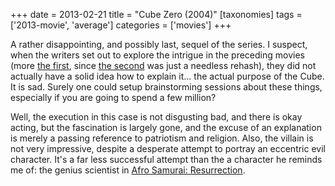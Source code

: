 +++
date = 2013-02-21
title = "Cube Zero (2004)"
[taxonomies]
tags = ['2013-movie', 'average']
categories = ['movies']
+++

A rather disappointing, and possibly last, sequel of the series. I
suspect, when the writers set out to explore the intrigue in the
preceding movies (more [the first], since [the second] was just a
needless rehash), they did not actually have a solid idea how to explain
it... the actual purpose of the Cube. It is sad. Surely one could setup
brainstorming sessions about these things, especially if you are going
to spend a few million?

Well, the execution in this case is not disgusting bad, and there is
okay acting, but the fascination is largely gone, and the excuse of an
explanation is merely a passing reference to patriotism and religion.
Also, the villain is not very impressive, despite a desperate attempt to
portray an eccentric evil character. It's a far less successful attempt
than the a character he reminds me of: the genius scientist in [Afro
Samurai: Resurrection].

  [the first]: http://tshepang.net/cube-1997
  [the second]: http://tshepang.net/cube-2-hypercube
  [Afro Samurai: Resurrection]: http://tshepang.net/afro-samurai-resurrection-2009
